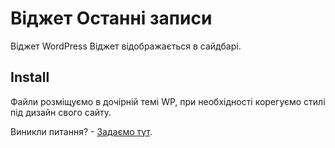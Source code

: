 # Віджет Останні записи
Віджет WordPress
Віджет відображається в сайдбарі.

## Install
Файли розміщуємо в дочірній темі WP, при необхідності корегуємо стилі під дизайн свого сайту.

Виникли питання? - [Задаємо тут](https://github.com/Dizer7/inweb-recent-posts-widget/issues).